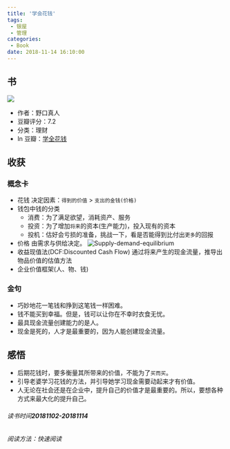 ```yaml
---
title: '学会花钱'
tags:
 - 银屋
 - 管理
categories:
 - Book
date: 2018-11-14 16:10:00
---
```


## 书
![](https://img1.doubanio.com/view/subject/l/public/s28929737.jpg)
- 作者：野口真人
- 豆瓣评分：7.2
- 分类：理财
- In 豆瓣：[学全花钱](https://book.douban.com/subject/26844959/)

## 收获

### 概念卡

- 花钱
决定因素：`得到的价值` > `支出的金钱(价格)`
- 钱包中钱的分类
    - 消费：为了满足欲望，消耗资产、服务
    - 投资：为了增加`将来`的资本(生产能力)，投入现有的资本
    - 投机：估好会亏损的准备，挑战一下，看是否能得到比付出`更多`的回报
- 价格
由需求与供给决定。
![Supply-demand-equilibrium](https://upload.wikimedia.org/wikipedia/commons/8/8c/Supply-demand-equilibrium.svg)
- 收益现值法(DCF:Discounted Cash Flow)
通过将来产生的现金流量，推导出物品价值的估值方法
- 企业价值框架(人、物、钱)

<!--more-->

### 金句

- 巧妙地花一笔钱和挣到这笔钱一样困难。
- 钱不能买到幸福。但是，钱可以让你在不幸时衣食无忧。
- 最具现金流量创建能力的是人。
- 现金是死的，人才是最重要的，因为人能创建现金流量。

## 感悟

- 后期花钱时，要多衡量其所带来的价值，不能为了`买而买`。
- 引导老婆学习花钱的方法，并引导她学习现金需要动起来才有价值。
- 人无论在社会还是在企业中，提升自己的价值才是最重要的。所以，要想各种方式来最大化的提升自己。


###### 读书时间**20181102-20181114**
###### 阅读方法：快速阅读